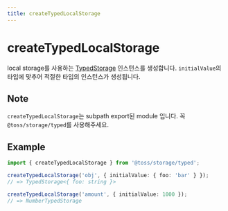 ```yaml
---
title: createTypedLocalStorage
---
```


# createTypedLocalStorage

local storage를 사용하는 [TypedStorage](/ko/libraries/common/storage/src/typed/storages/typedstorage.i18n) 인스턴스를 생성합니다. `initialValue`의 타입에 맞추어 적절한 타입의 인스턴스가 생성됩니다.

## Note

`createTypedLocalStorage`는 subpath export된 module 입니다. 꼭 `@toss/storage/typed`를 사용해주세요.

## Example

```typescript
import { createTypedLocalStorage } from '@toss/storage/typed';

createTypedLocalStorage('obj', { initialValue: { foo: 'bar' } });
// => TypedStorage<{ foo: string }>

createTypedLocalStorage('amount', { initialValue: 1000 });
// => NumberTypedStorage
```
